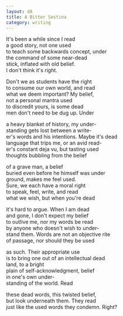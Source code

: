 ```yaml
---
layout: dA
title: A Bitter Sestina
category: writing
---
```


It's been a while since I read <br />
a good story, not one used <br />
to teach some backwards concept, under <br />
the command of some near-dead <br />
stick, inflated with old belief. <br />
I don't think it's right.

Don't we as students have the right <br />
to consume our own world, and read <br />
what we deem important? My belief, <br />
not a personal mantra used <br />
to discredit yours, is some dead <br />
men don't need to be dug up. Under

a heavy blanket of history, my under- <br />
standing gets lost between a write- <br />
er's words and his intentions. Maybe it's dead <br />
language that trips me, or an avid read- <br />
er's constant deja vu, but tasting used <br />
thoughts bubbling from the belief

of a grave man, a belief <br />
buried even before he himself was under <br />
ground, makes me feel used. <br />
Sure, we each have a moral right <br />
to speak, feel, write, and read <br />
what we wish, but when you're dead

it's hard to argue. When I am dead <br />
and gone, I don't expect my belief <br />
to outlive me, nor my words be read <br />
by anyone who doesn't wish to under- <br />
stand them. Words are not an objective rite <br />
of passage, nor should they be used

as such. Their appropriate use <br />
is to bring one out of an intellectual dead <br />
land, to a bright <br />
plain of self-acknowledgment, belief <br />
in one's own under- <br />
standing of the world. Read

these dead words, this twisted belief, <br />
but look underneath them. They read <br />
just like the used words they condemn. Right?
